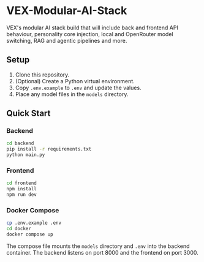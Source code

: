 # VEX-Modular-AI-Stack
VEX's modular AI stack build that will include back and frontend API behaviour, personality core injection, local and OpenRouter model switching, RAG and agentic pipelines and more.

## Setup
1. Clone this repository.
2. (Optional) Create a Python virtual environment.
3. Copy `.env.example` to `.env` and update the values.
4. Place any model files in the `models` directory.

## Quick Start

### Backend
```bash
cd backend
pip install -r requirements.txt
python main.py
```

### Frontend
```bash
cd frontend
npm install
npm run dev
```

### Docker Compose
```bash
cp .env.example .env
cd docker
docker compose up
```

The compose file mounts the `models` directory and `.env` into the backend container. The backend listens on port 8000 and the frontend on port 3000.
